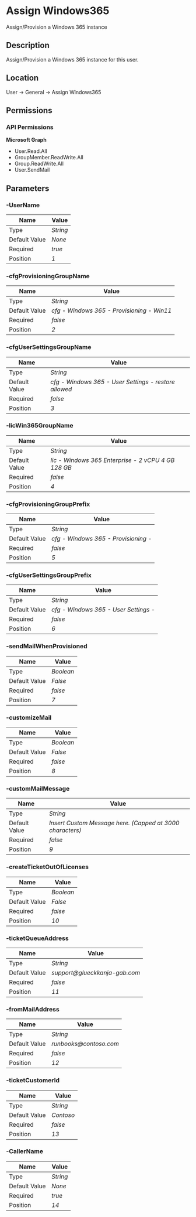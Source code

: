 # Assign Windows365

Assign/Provision a Windows 365 instance

## Description

Assign/Provision a Windows 365 instance for this user.

## Location

User &rarr; General &rarr; Assign Windows365

## Permissions

### API Permissions

**Microsoft Graph**
- User.Read.All
- GroupMember.ReadWrite.All
- Group.ReadWrite.All
- User.SendMail

## Parameters

### -UserName

| Name | Value |
|---|---|
| Type | _String_ |
| Default Value | _None_ |
| Required | _true_ |
| Position | _1_ |

### -cfgProvisioningGroupName

| Name | Value |
|---|---|
| Type | _String_ |
| Default Value | _cfg - Windows 365 - Provisioning - Win11_ |
| Required | _false_ |
| Position | _2_ |

### -cfgUserSettingsGroupName

| Name | Value |
|---|---|
| Type | _String_ |
| Default Value | _cfg - Windows 365 - User Settings - restore allowed_ |
| Required | _false_ |
| Position | _3_ |

### -licWin365GroupName

| Name | Value |
|---|---|
| Type | _String_ |
| Default Value | _lic - Windows 365 Enterprise - 2 vCPU 4 GB 128 GB_ |
| Required | _false_ |
| Position | _4_ |

### -cfgProvisioningGroupPrefix

| Name | Value |
|---|---|
| Type | _String_ |
| Default Value | _cfg - Windows 365 - Provisioning -_ |
| Required | _false_ |
| Position | _5_ |

### -cfgUserSettingsGroupPrefix

| Name | Value |
|---|---|
| Type | _String_ |
| Default Value | _cfg - Windows 365 - User Settings -_ |
| Required | _false_ |
| Position | _6_ |

### -sendMailWhenProvisioned

| Name | Value |
|---|---|
| Type | _Boolean_ |
| Default Value | _False_ |
| Required | _false_ |
| Position | _7_ |

### -customizeMail

| Name | Value |
|---|---|
| Type | _Boolean_ |
| Default Value | _False_ |
| Required | _false_ |
| Position | _8_ |

### -customMailMessage

| Name | Value |
|---|---|
| Type | _String_ |
| Default Value | _Insert Custom Message here. (Capped at 3000 characters)_ |
| Required | _false_ |
| Position | _9_ |

### -createTicketOutOfLicenses

| Name | Value |
|---|---|
| Type | _Boolean_ |
| Default Value | _False_ |
| Required | _false_ |
| Position | _10_ |

### -ticketQueueAddress

| Name | Value |
|---|---|
| Type | _String_ |
| Default Value | _support@glueckkanja-gab.com_ |
| Required | _false_ |
| Position | _11_ |

### -fromMailAddress

| Name | Value |
|---|---|
| Type | _String_ |
| Default Value | _runbooks@contoso.com_ |
| Required | _false_ |
| Position | _12_ |

### -ticketCustomerId

| Name | Value |
|---|---|
| Type | _String_ |
| Default Value | _Contoso_ |
| Required | _false_ |
| Position | _13_ |

### -CallerName

| Name | Value |
|---|---|
| Type | _String_ |
| Default Value | _None_ |
| Required | _true_ |
| Position | _14_ |


